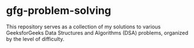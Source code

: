 # gfg-problem-solving
This repository serves as a collection of my solutions to various GeeksforGeeks Data Structures and Algorithms (DSA) problems, organized by the level of difficulty.

